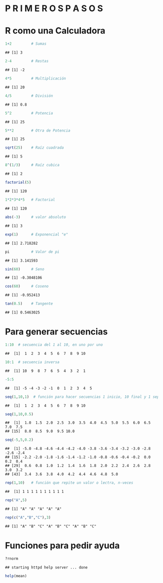 # P R I M E R O S    P A S O S

# R como una Calculadora  


```r
1+2         # Sumas
```

```
## [1] 3
```

```r
2-4         # Restas
```

```
## [1] -2
```

```r
4*5         # Multiplicación
```

```
## [1] 20
```

```r
4/5         # División
```

```
## [1] 0.8
```

```r
5^2         # Potencia
```

```
## [1] 25
```

```r
5**2        # Otra de Potencia
```

```
## [1] 25
```

```r
sqrt(25)    # Raíz cuadrada
```

```
## [1] 5
```

```r
8^(1/3)     # Raíz cubica
```

```
## [1] 2
```

```r
factorial(5)
```

```
## [1] 120
```

```r
1*2*3*4*5   # Factorial
```

```
## [1] 120
```

```r
abs(-3)     # valor absoluto
```

```
## [1] 3
```

```r
exp(1)      # Exponencial "e"
```

```
## [1] 2.718282
```

```r
pi          # Valor de pi 
```

```
## [1] 3.141593
```

```r
sin(60)     # Seno
```

```
## [1] -0.3048106
```

```r
cos(60)     # Coseno
```

```
## [1] -0.952413
```

```r
tan(0.5)    # Tangente
```

```
## [1] 0.5463025
```
  
# Para generar secuencias  
  

```r
1:10  # secuencia del 1 al 10, en uno por uno
```

```
##  [1]  1  2  3  4  5  6  7  8  9 10
```

```r
10:1  # secuencia inversa
```

```
##  [1] 10  9  8  7  6  5  4  3  2  1
```

```r
-5:5
```

```
##  [1] -5 -4 -3 -2 -1  0  1  2  3  4  5
```

```r
seq(1,10,1)  # función para hacer secuencias 1 inicio, 10 final y 1 separación.
```

```
##  [1]  1  2  3  4  5  6  7  8  9 10
```

```r
seq(1,10,0.5)
```

```
##  [1]  1.0  1.5  2.0  2.5  3.0  3.5  4.0  4.5  5.0  5.5  6.0  6.5  7.0  7.5
## [15]  8.0  8.5  9.0  9.5 10.0
```

```r
seq(-5,5,0.2)
```

```
##  [1] -5.0 -4.8 -4.6 -4.4 -4.2 -4.0 -3.8 -3.6 -3.4 -3.2 -3.0 -2.8 -2.6 -2.4
## [15] -2.2 -2.0 -1.8 -1.6 -1.4 -1.2 -1.0 -0.8 -0.6 -0.4 -0.2  0.0  0.2  0.4
## [29]  0.6  0.8  1.0  1.2  1.4  1.6  1.8  2.0  2.2  2.4  2.6  2.8  3.0  3.2
## [43]  3.4  3.6  3.8  4.0  4.2  4.4  4.6  4.8  5.0
```

```r
rep(1,10)   # función que repite un valor o lectra, n-veces
```

```
##  [1] 1 1 1 1 1 1 1 1 1 1
```

```r
rep("A",5)
```

```
## [1] "A" "A" "A" "A" "A"
```

```r
rep(c("A","B","C"),3)
```

```
## [1] "A" "B" "C" "A" "B" "C" "A" "B" "C"
```

# Funciones para pedir ayuda
  

```r
?rnorm
```

```
## starting httpd help server ... done
```

```r
help(mean)
```

